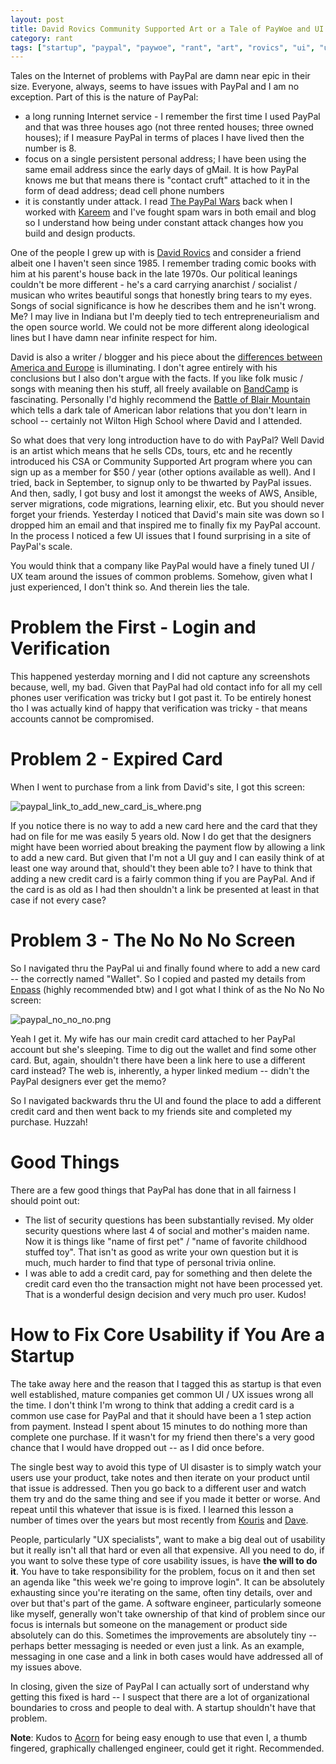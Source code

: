 ```yaml
---
layout: post
title: David Rovics Community Supported Art or a Tale of PayWoe and UI / UX Failures for Startups to Learn From
category: rant
tags: ["startup", "paypal", "paywoe", "rant", "art", "rovics", "ui", "ux", "usability", "david_rovics"]
---
```

Tales on the Internet of problems with PayPal are damn near epic in their size.  Everyone, always, seems to have issues with PayPal and I am no exception.  Part of this is the nature of PayPal:

* a long running Internet service - I remember the first time I used PayPal and that was three houses ago (not three rented houses; three owned houses); if I measure PayPal in terms of places I have lived then the number is 8.
* focus on a single persistent personal address; I have been using the same email address since the early days of gMail. It is how PayPal knows me but that means there is "contact cruft" attached to it in the form of dead address; dead cell phone numbers
* it is constantly under attack.  I read [The PayPal Wars](https://www.amazon.com/PayPal-Wars-Battles-Media-Planet/dp/1936488590) back when I worked with [Kareem](https://medium.com/@kareem.m?source=false---------0) and I've fought spam wars in both email and blog so I understand how being under constant attack changes how you build and design products.

One of the people I grew up with is [David Rovics](http://www.davidrovics.com) and consider a friend albeit one I haven't seen since 1985.  I remember trading comic books with him at his parent's house back in the late 1970s.  Our political leanings couldn't be more different - he's a card carrying anarchist / socialist / musican who writes beautiful songs that honestly bring tears to my eyes.  Songs of social significance is how he describes them and he isn't wrong.  Me?  I may live in Indiana but I'm deeply tied to tech entrepreneurialism and the open source world.  We could not be more different along ideological lines but I have damn near infinite respect for him.

David is also a writer / blogger and his piece about the [differences between America and Europe](http://songwritersnotebook.blogspot.com/2016/03/rejected-by-america.html) is illuminating.  I don't agree entirely with his conclusions but I also don't argue with the facts.  If you like folk music / songs with meaning then his stuff, all freely available on [BandCamp](https://davidrovics.bandcamp.com/) is fascinating.  Personally I'd highly recommend the [Battle of Blair Mountain](https://www.youtube.com/watch?v=Z_rCdNdkb_g) which tells a dark tale of American labor relations that you don't learn in school -- certainly not Wilton High School where David and I attended.

So what does that very long introduction have to do with PayPal?  Well David is an artist which means that he sells CDs, tours, etc and he recently introduced his CSA or Community Supported Art program where you can sign up as a member for $50 / year (other options available as well).  And I tried, back in September, to signup only to be thwarted by PayPal issues.  And then, sadly, I got busy and lost it amongst the weeks of AWS, Ansible, server migrations, code migrations, learning elixir, etc.  But you should never forget your friends.  Yesterday I noticed that David's main site was down so I dropped him an email and that inspired me to finally fix my PayPal account.  In the process I noticed a few UI issues that I found surprising in a site of PayPal's scale.

You would think that a company like PayPal would have a finely tuned UI / UX team around the issues of common problems. Somehow, given what I just experienced, I don't think so.  And therein lies the tale.

# Problem the First - Login and Verification

This happened yesterday morning and I did not capture any screenshots because, well, my bad.  Given that PayPal had old contact info for all my cell phones user verification was tricky but I got past it.  To be entirely honest tho I was actually kind of happy that verification was tricky - that means accounts cannot be compromised.

# Problem 2 - Expired Card

When I went to purchase from a link from David's site, I got this screen:

![paypal_link_to_add_new_card_is_where.png](/blog/assets/paypal_link_to_add_new_card_is_where.png)

If you notice there is no way to add a new card here and the card that they had on file for me was easily 5 years old.  Now I do get that the designers might have been worried about breaking the payment flow by allowing a link to add a new card.  But given that I'm not a UI guy and I can easily think of at least one way around that, should't they been able to?  I have to think that adding a new credit card is a fairly common thing if you are PayPal.  And if the card is as old as I had then shouldn't a link be presented at least in that case if not every case?  

# Problem 3 - The No No No Screen

So I navigated thru the PayPal ui and finally found where to add a new card -- the correctly named "Wallet".  So I copied and pasted my details from [Enpass](https://fuzzygroup.github.io/blog/software_worth_purchasing/2016/09/15/software-worth-purchasing-02-enpass.html) (highly recommended btw) and I got what I think of as the No No No screen:

![paypal_no_no_no.png](/blog/assets/paypal_no_no_no.png)

Yeah I get it.  My wife has our main credit card attached to her PayPal account but she's sleeping.  Time to dig out the wallet and find some other card.  But, again, shouldn't there have been a link here to use a different card instead?  The web is, inherently, a hyper linked medium -- didn't the PayPal designers ever get the memo?

So I navigated backwards thru the UI and found the place to add a different credit card and then went back to my friends site and completed my purchase.  Huzzah!

# Good Things

There are a few good things that PayPal has done that in all fairness I should point out:

* The list of security questions has been substantially revised.  My older security questions where last 4 of social and mother's maiden name.  Now it is things like "name of first pet" / "name of favorite childhood stuffed toy".  That isn't as good as write your own question but it is much, much harder to find that type of personal trivia online.
* I was able to add a credit card, pay for something and then delete the credit card even tho the transaction might not have been processed yet.  That is a wonderful design decision and very much pro user.  Kudos!

# How to Fix Core Usability if You Are a Startup

The take away here and the reason that I tagged this as startup is that even well established, mature companies get common UI / UX issues wrong all the time.  I don't think I'm wrong to think that adding a credit card is a common use case for PayPal and that it should have been a 1 step action from payment.  Instead I spent about 15 minutes to do nothing more than complete one purchase.  If it wasn't for my friend then there's a very good chance that I would have dropped out -- as I did once before.  

The single best way to avoid this type of UI disaster is to simply watch your users use your product, take notes and then iterate on your product until that issue is addressed.  Then you go back to a different user and watch them try and do the same thing and see if you made it better or worse.  And repeat until this whatever that issue is is fixed.  I learned this lesson a number of times over the years but most recently from [Kouris](https://twitter.com/kouriskalligas) and [Dave](https://en.wikipedia.org/wiki/Dave_Sifry).

People, particularly "UX specialists", want to make a big deal out of usability but it really isn't all that hard or even all that expensive.  All you need to do, if you want to solve these type of core usability issues, is have **the will to do it**.  You have to take responsibility for the problem, focus on it and then set an agenda like "this week we're going to improve login".  It can be absolutely exhausting since you're iterating on the same, often tiny details, over and over but that's part of the game.  A software engineer, particularly someone like myself, generally won't take ownership of that kind of problem since our focus is internals but someone on the management or product side absolutely can do this.  Sometimes the improvements are absolutely tiny -- perhaps better messaging is needed or even just a link.  As an example, messaging in one case and a link in both cases would have addressed all of my issues above.

In closing, given the size of PayPal I can actually sort of understand why getting this fixed is hard -- I suspect that there are a lot of organizational boundaries to cross and people to deal with.  A startup shouldn't have that problem.

**Note**: Kudos to [Acorn](https://fuzzygroup.github.io/blog/software_worth_purchasing/2016/09/11/software-worth-purchasing-01-acorn.html) for being easy enough to use that even I, a thumb fingered, graphically challenged engineer, could get it right.  Recommended.